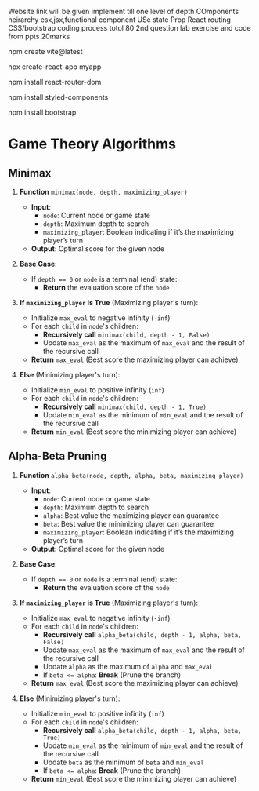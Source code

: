 Website link will be given
implement till one level of depth
COmponents
heirarchy
esx,jsx,functional component
USe state
Prop
React routing
CSS/bootstrap
coding process
totol 80
2nd question 
lab exercise and code from ppts
20marks

npm create vite@latest

npx create-react-app myapp

npm install react-router-dom

npm install styled-components

npm install bootstrap

# Game Theory Algorithms
## Minimax
1. **Function** `minimax(node, depth, maximizing_player)`
   - **Input**:
     - `node`: Current node or game state
     - `depth`: Maximum depth to search
     - `maximizing_player`: Boolean indicating if it’s the maximizing player’s turn
   - **Output**: Optimal score for the given node

2. **Base Case**:
   - If `depth == 0` or `node` is a terminal (end) state:
     - **Return** the evaluation score of the `node`

3. **If `maximizing_player` is True** (Maximizing player's turn):
   - Initialize `max_eval` to negative infinity (`-inf`)
   - For each `child` in `node`'s children:
     - **Recursively call** `minimax(child, depth - 1, False)`
     - Update `max_eval` as the maximum of `max_eval` and the result of the recursive call
   - **Return** `max_eval` (Best score the maximizing player can achieve)

4. **Else** (Minimizing player's turn):
   - Initialize `min_eval` to positive infinity (`inf`)
   - For each `child` in `node`'s children:
     - **Recursively call** `minimax(child, depth - 1, True)`
     - Update `min_eval` as the minimum of `min_eval` and the result of the recursive call
   - **Return** `min_eval` (Best score the minimizing player can achieve)

## Alpha-Beta Pruning
1. **Function** `alpha_beta(node, depth, alpha, beta, maximizing_player)`
   - **Input**:
     - `node`: Current node or game state
     - `depth`: Maximum depth to search
     - `alpha`: Best value the maximizing player can guarantee
     - `beta`: Best value the minimizing player can guarantee
     - `maximizing_player`: Boolean indicating if it’s the maximizing player’s turn
   - **Output**: Optimal score for the given node

2. **Base Case**:
   - If `depth == 0` or `node` is a terminal (end) state:
     - **Return** the evaluation score of the `node`

3. **If `maximizing_player` is True** (Maximizing player's turn):
   - Initialize `max_eval` to negative infinity (`-inf`)
   - For each `child` in `node`'s children:
     - **Recursively call** `alpha_beta(child, depth - 1, alpha, beta, False)`
     - Update `max_eval` as the maximum of `max_eval` and the result of the recursive call
     - Update `alpha` as the maximum of `alpha` and `max_eval`
     - If `beta <= alpha`: **Break** (Prune the branch)
   - **Return** `max_eval` (Best score the maximizing player can achieve)

4. **Else** (Minimizing player's turn):
   - Initialize `min_eval` to positive infinity (`inf`)
   - For each `child` in `node`'s children:
     - **Recursively call** `alpha_beta(child, depth - 1, alpha, beta, True)`
     - Update `min_eval` as the minimum of `min_eval` and the result of the recursive call
     - Update `beta` as the minimum of `beta` and `min_eval`
     - If `beta <= alpha`: **Break** (Prune the branch)
   - **Return** `min_eval` (Best score the minimizing player can achieve)
